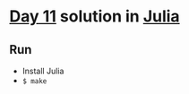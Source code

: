 # [Day 11](https://adventofcode.com/2021/day/11) solution in [Julia](https://julialang.org/)

## Run

- Install Julia
- `$ make`
